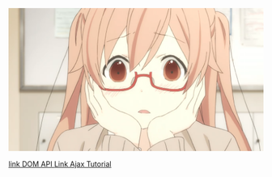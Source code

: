 ![Shiraishi](pict/28.png)

[link DOM API ](https://www.petanikode.com/javascript-dom/)
[Link Ajax Tutorial](https://www.petanikode.com/javascript-ajax/)